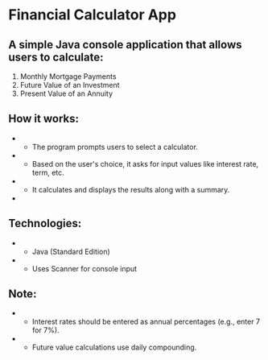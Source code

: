 
# Financial Calculator App

## A simple Java console application that allows users to calculate:
1. Monthly Mortgage Payments
2. Future Value of an Investment
3. Present Value of an Annuity

## How it works:
* - The program prompts users to select a calculator.
* - Based on the user's choice, it asks for input values like interest rate, term, etc.
* - It calculates and displays the results along with a summary.
*
## Technologies:
* - Java (Standard Edition)
* - Uses Scanner for console input

## Note:
* - Interest rates should be entered as annual percentages (e.g., enter 7 for 7%).
* - Future value calculations use daily compounding.
    
